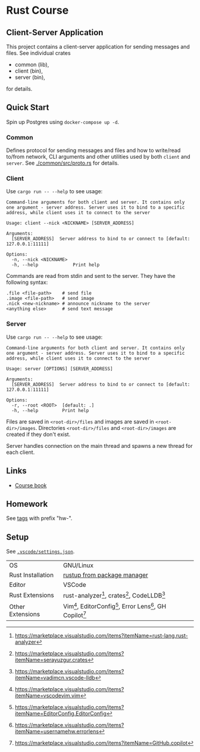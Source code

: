 # Rust Course

## Client-Server Application

This project contains a client-server application for sending messages and files.
See individual crates

- common (lib),
- client (bin),
- server (bin),

for details.

## Quick Start

Spin up Postgres using `docker-compose up -d`.

### Common

Defines protocol for sending messages and files and how to write/read to/from network, CLI arguments
and other utilities used by both `client` and `server`. See [./common/src/proto.rs](./common/src/proto.rs) for details.

### Client

Use `cargo run -- --help` to see usage:

```console
Command-line arguments for both client and server. It contains only one argument - server address. Server uses it to bind to a specific address, while client uses it to connect to the server

Usage: client --nick <NICKNAME> [SERVER_ADDRESS]

Arguments:
  [SERVER_ADDRESS]  Server address to bind to or connect to [default: 127.0.0.1:11111]

Options:
  -n, --nick <NICKNAME>
  -h, --help             Print help
```

Commands are read from stdin and sent to the server. They have the following syntax:

```
.file <file-path>    # send file
.image <file-path>   # send image
.nick <new-nickname> # announce nickname to the server
<anything else>      # send text message
```

### Server

Use `cargo run -- --help` to see usage:

```console
Command-line arguments for both client and server. It contains only one argument - server address. Server uses it to bind to a specific address, while client uses it to connect to the server

Usage: server [OPTIONS] [SERVER_ADDRESS]

Arguments:
  [SERVER_ADDRESS]  Server address to bind to or connect to [default: 127.0.0.1:11111]

Options:
  -r, --root <ROOT>  [default: .]
  -h, --help         Print help
```

Files are saved in `<root-dir>/files` and images are saved in `<root-dir>/images`.
Directories `<root-dir>/files` and `<root-dir>/images` are created if they don't exist.

Server handles connection on the main thread and spawns a new thread for each client.

## Links

- [Course book](https://robot-dreams-rust.mag.wiki)

## Homework

See [tags](https://github.com/tmscer/rust-course/tags) with prefix "hw-".

## Setup

See [`.vscode/settings.json`](./.vscode/settings.json).

|                   |                                                                                    |
| ----------------- | ---------------------------------------------------------------------------------- |
| OS                | GNU/Linux                                                                          |
| Rust Installation | [rustup from package manager](https://archlinux.org/packages/extra/x86_64/rustup/) |
| Editor            | VSCode                                                                             |
| Rust Extensions   | rust-analyzer[^1], crates[^2], CodeLLDB[^3]                                        |
| Other Extensions  | Vim[^4], EditorConfig[^5], Error Lens[^6], GH Copilot[^7]         |

[^1]: https://marketplace.visualstudio.com/items?itemName=rust-lang.rust-analyzer
[^2]: https://marketplace.visualstudio.com/items?itemName=serayuzgur.crates
[^3]: https://marketplace.visualstudio.com/items?itemName=vadimcn.vscode-lldb
[^4]: https://marketplace.visualstudio.com/items?itemName=vscodevim.vim
[^5]: https://marketplace.visualstudio.com/items?itemName=EditorConfig.EditorConfig
[^6]: https://marketplace.visualstudio.com/items?itemName=usernamehw.errorlens
[^7]: https://marketplace.visualstudio.com/items?itemName=GitHub.copilot
